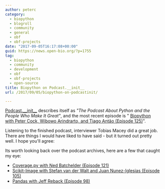 ```yaml
---
author: peterc
category:
  - biopython
  - blogroll
  - community
  - general
  - obf
  - obf-projects
date: "2017-09-05T16:17:08+00:00"
guid: https://news.open-bio.org/?p=1755
tag:
  - biopython
  - community
  - development
  - obf
  - obf-projects
  - open-source
title: Biopython on Podcast.__init__
url: /2017/09/05/biopython-on-podcastinit/

---
```

[Podcast.\_\_init\_\_](https://www.podcastinit.com/) describes itself as _"The Podcast About Python and the People Who Make It Great"_, and the most recent episode is " [Biopython with Peter Cock, Wibowo Arindrarto, and Tiago Antão (Episode 125)](https://www.podcastinit.com/biopython-with-peter-cock-wibowo-andrarto-and-tiago-antao-episode-125/)".

Listening to the finished podcast, interviewer Tobias Macey did a great job. There are things I would have liked to have said - but it turned out pretty well. I hope you'll agree:

Its worth looking back over the podcast archives, here are a few that caught my eye:

- [Coverage.py with Ned Batchelder (Episode 121)](https://www.podcastinit.com/coverage-py-with-ned-batchelder-episode-121/)
- [Scikit-Image with Stefan van der Walt and Juan Nunez-Iglesias (Episode 105)](https://www.podcastinit.com/episode-105-scikit-image-with-stefan-van-der-walt-and-juan-nunez-iglesias/)
- [Pandas with Jeff Reback (Episode 98)](https://www.podcastinit.com/episode-98-pandas-with-jeff-reback/)
